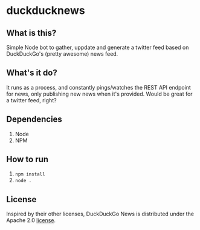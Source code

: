 # duckducknews

## What is this?
Simple Node bot to gather, uppdate and generate a twitter feed based on DuckDuckGo's (pretty awesome) news feed.

## What's it do?
It runs as a process, and constantly pings/watches the REST API endpoint for news, only publishing new news when it's provided. Would be great for a twitter feed, right?

## Dependencies
1. Node
2. NPM

## How to run
1. `npm install`
2. `node .`

## License
Inspired by their other licenses, DuckDuckGo News is distributed under the Apache 2.0 [license](https://github.com/streetlight/duckduckgo-news/LICENSE).
